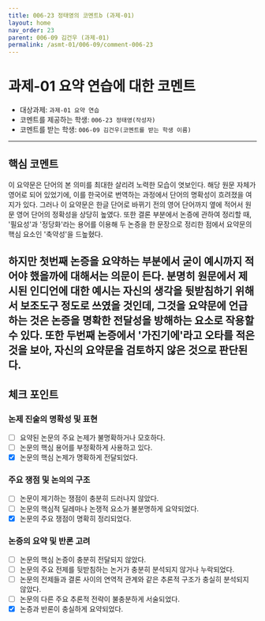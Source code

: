 ```yaml
---
title: 006-23 정태영의 코멘트b (과제-01) 
layout: home
nav_order: 23
parent: 006-09 김건우 (과제-01)
permalink: /asmt-01/006-09/comment-006-23
---
```


# 과제-01 요약 연습에 대한 코멘트

- 대상과제: `과제-01 요약 연습`
- 코멘트를 제공하는 학생: `006-23 정태영(작성자)` 
- 코멘트를 받는 학생: `006-09 김건우(코멘트를 받는 학생 이름)` 

---

## 핵심 코멘트

이 요약문은 단어의 본 의미를 최대한 살리려 노력한 모습이 엿보인다. 해당 원문 자체가 영어로 되어 있었기에, 이를 한국어로 번역하는 과정에서 단어의 명확성이 흐려졌을 여지가 있다. 그러나 이 요약문은 한글 단어로 바뀌기 전의 영어 단어까지 옆에 적어서 원문 영어 단어의 정확성을 상당히 높였다. 또한 결론 부분에서 논증에 관하여 정리할 때, '필요성'과 '정당화'라는 용어를 이용해 두 논증을 한 문장으로 정리한 점에서 요약문의 핵심 요소인 '축약성'을 드높혔다.

하지만 첫번째 논증을 요약하는 부분에서 굳이 예시까지 적어야 했을까에 대해서는 의문이 든다. 분명히 원문에서 제시된 인디언에 대한 예시는 자신의 생각을 뒷받침하기 위해서 보조도구 정도로 쓰였을 것인데, 그것을 요약문에 언급하는 것은 논증을 명확한 전달성을 방해하는 요소로 작용할 수 있다. 또한 두번째 논증에서 '가진기에'라고 오타를 적은 것을 보아, 자신의 요약문을 검토하지 않은 것으로 판단된다. 
---

## 체크 포인트

### 논제 진술의 명확성 및 표현  
- [ ] 요약된 논문의 주요 논제가 불명확하거나 모호하다.  
- [ ] 논문의 핵심 용어를 부정확하게 사용하고 있다.  
- [x] 논문의 핵심 논제가 명확하게 전달되었다.  

### 주요 쟁점 및 논의의 구조  
- [ ] 논문이 제기하는 쟁점이 충분히 드러나지 않았다.  
- [ ] 논문의 핵심적 딜레마나 논쟁적 요소가 불분명하게 요약되었다.  
- [x] 논문의 주요 쟁점이 명확히 정리되었다.  

### 논증의 요약 및 반론 고려  
- [ ] 논문의 핵심 논증이 충분히 전달되지 않았다.  
- [ ] 논문의 주요 전제를 뒷받침하는 논거가 충분히 분석되지 않거나 누락되었다.  
- [ ] 논문의 전제들과 결론 사이의 연역적 관계와 같은 추론적 구조가 충실히 분석되지 않았다.  
- [ ] 논문의 다른 주요 추론적 전략이 불충분하게 서술되었다.
- [x] 논증과 반론이 충실하게 요약되었다. 